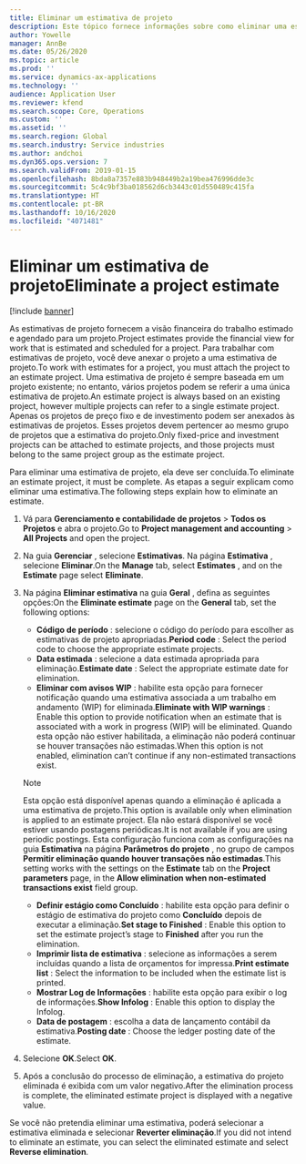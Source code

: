 ```yaml
---
title: Eliminar um estimativa de projeto
description: Este tópico fornece informações sobre como eliminar uma estimativa do projeto após sua conclusão.
author: Yowelle
manager: AnnBe
ms.date: 05/26/2020
ms.topic: article
ms.prod: ''
ms.service: dynamics-ax-applications
ms.technology: ''
audience: Application User
ms.reviewer: kfend
ms.search.scope: Core, Operations
ms.custom: ''
ms.assetid: ''
ms.search.region: Global
ms.search.industry: Service industries
ms.author: andchoi
ms.dyn365.ops.version: 7
ms.search.validFrom: 2019-01-15
ms.openlocfilehash: 8bda8a7357e883b948449b2a19bea476996dde3c
ms.sourcegitcommit: 5c4c9bf3ba018562d6cb3443c01d550489c415fa
ms.translationtype: HT
ms.contentlocale: pt-BR
ms.lasthandoff: 10/16/2020
ms.locfileid: "4071481"
---
```

# <a name="eliminate-a-project-estimate"></a><span data-ttu-id="73321-103">Eliminar um estimativa de projeto</span><span class="sxs-lookup"><span data-stu-id="73321-103">Eliminate a project estimate</span></span>

[!include [banner](../includes/banner.md)]

<span data-ttu-id="73321-104">As estimativas de projeto fornecem a visão financeira do trabalho estimado e agendado para um projeto.</span><span class="sxs-lookup"><span data-stu-id="73321-104">Project estimates provide the financial view for work that is estimated and scheduled for a project.</span></span> <span data-ttu-id="73321-105">Para trabalhar com estimativas de projeto, você deve anexar o projeto a uma estimativa de projeto.</span><span class="sxs-lookup"><span data-stu-id="73321-105">To work with estimates for a project, you must attach the project to an estimate project.</span></span> <span data-ttu-id="73321-106">Uma estimativa de projeto é sempre baseada em um projeto existente; no entanto, vários projetos podem se referir a uma única estimativa de projeto.</span><span class="sxs-lookup"><span data-stu-id="73321-106">An estimate project is always based on an existing project, however multiple projects can refer to a single estimate project.</span></span> <span data-ttu-id="73321-107">Apenas os projetos de preço fixo e de investimento podem ser anexados às estimativas de projetos. Esses projetos devem pertencer ao mesmo grupo de projetos que a estimativa do projeto.</span><span class="sxs-lookup"><span data-stu-id="73321-107">Only fixed-price and investment projects can be attached to estimate projects, and those projects must belong to the same project group as the estimate project.</span></span>

<span data-ttu-id="73321-108">Para eliminar uma estimativa de projeto, ela deve ser concluída.</span><span class="sxs-lookup"><span data-stu-id="73321-108">To eliminate an estimate project, it must be complete.</span></span> <span data-ttu-id="73321-109">As etapas a seguir explicam como eliminar uma estimativa.</span><span class="sxs-lookup"><span data-stu-id="73321-109">The following steps explain how to eliminate an estimate.</span></span>

1. <span data-ttu-id="73321-110">Vá para **Gerenciamento e contabilidade de projetos** > **Todos os Projetos** e abra o projeto.</span><span class="sxs-lookup"><span data-stu-id="73321-110">Go to **Project management and accounting** > **All Projects** and open the project.</span></span> 
2. <span data-ttu-id="73321-111">Na guia **Gerenciar** , selecione **Estimativas**. Na página **Estimativa** , selecione **Eliminar**.</span><span class="sxs-lookup"><span data-stu-id="73321-111">On the **Manage** tab, select **Estimates** , and on the **Estimate** page select **Eliminate**.</span></span>
3. <span data-ttu-id="73321-112">Na página **Eliminar estimativa** na guia **Geral** , defina as seguintes opções:</span><span class="sxs-lookup"><span data-stu-id="73321-112">On the **Eliminate estimate** page on the **General** tab, set the following options:</span></span>

   - <span data-ttu-id="73321-113">**Código de período** : selecione o código do período para escolher as estimativas de projeto apropriadas.</span><span class="sxs-lookup"><span data-stu-id="73321-113">**Period code** : Select the period code to choose the appropriate estimate projects.</span></span> 
   - <span data-ttu-id="73321-114">**Data estimada** : selecione a data estimada apropriada para eliminação.</span><span class="sxs-lookup"><span data-stu-id="73321-114">**Estimate date** : Select the appropriate estimate date for elimination.</span></span>
   - <span data-ttu-id="73321-115">**Eliminar com avisos WIP** : habilite esta opção para fornecer notificação quando uma estimativa associada a um trabalho em andamento (WIP) for eliminada.</span><span class="sxs-lookup"><span data-stu-id="73321-115">**Eliminate with WIP warnings** : Enable this option to provide notification when an estimate that is associated with a work in progress (WIP) will be eliminated.</span></span> <span data-ttu-id="73321-116">Quando esta opção não estiver habilitada, a eliminação não poderá continuar se houver transações não estimadas.</span><span class="sxs-lookup"><span data-stu-id="73321-116">When this option is not enabled, elimination can’t continue if any non-estimated transactions exist.</span></span> 
   > [!NOTE]
   > <span data-ttu-id="73321-117">Esta opção está disponível apenas quando a eliminação é aplicada a uma estimativa de projeto.</span><span class="sxs-lookup"><span data-stu-id="73321-117">This option is available only when elimination is applied to an estimate project.</span></span> <span data-ttu-id="73321-118">Ela não estará disponível se você estiver usando postagens periódicas.</span><span class="sxs-lookup"><span data-stu-id="73321-118">It is not available if you are using periodic postings.</span></span> <span data-ttu-id="73321-119">Esta configuração funciona com as configurações na guia **Estimativa** na página **Parâmetros do projeto** , no grupo de campos **Permitir eliminação quando houver transações não estimadas**.</span><span class="sxs-lookup"><span data-stu-id="73321-119">This setting works with the settings on the **Estimate** tab on the **Project parameters** page, in the **Allow elimination when non-estimated transactions exist** field group.</span></span>
   - <span data-ttu-id="73321-120">**Definir estágio como Concluído** : habilite esta opção para definir o estágio de estimativa do projeto como **Concluído** depois de executar a eliminação.</span><span class="sxs-lookup"><span data-stu-id="73321-120">**Set stage to Finished** : Enable this option to set the estimate project’s stage to **Finished** after you run the elimination.</span></span>
   - <span data-ttu-id="73321-121">**Imprimir lista de estimativa** : selecione as informações a serem incluídas quando a lista de orçamentos for impressa.</span><span class="sxs-lookup"><span data-stu-id="73321-121">**Print estimate list** : Select the information to be included when the estimate list is printed.</span></span>
   - <span data-ttu-id="73321-122">**Mostrar Log de Informações** : habilite esta opção para exibir o log de informações.</span><span class="sxs-lookup"><span data-stu-id="73321-122">**Show Infolog** : Enable this option to display the Infolog.</span></span>
   - <span data-ttu-id="73321-123">**Data de postagem** : escolha a data de lançamento contábil da estimativa.</span><span class="sxs-lookup"><span data-stu-id="73321-123">**Posting date** : Choose the ledger posting date of the estimate.</span></span>

4.  <span data-ttu-id="73321-124">Selecione **OK**.</span><span class="sxs-lookup"><span data-stu-id="73321-124">Select **OK**.</span></span>
5. <span data-ttu-id="73321-125">Após a conclusão do processo de eliminação, a estimativa do projeto eliminada é exibida com um valor negativo.</span><span class="sxs-lookup"><span data-stu-id="73321-125">After the elimination process is complete, the eliminated estimate project is displayed with a negative value.</span></span> 

<span data-ttu-id="73321-126">Se você não pretendia eliminar uma estimativa, poderá selecionar a estimativa eliminada e selecionar **Reverter eliminação**.</span><span class="sxs-lookup"><span data-stu-id="73321-126">If you did not intend to eliminate an estimate, you can select the eliminated estimate and select **Reverse elimination**.</span></span>   

